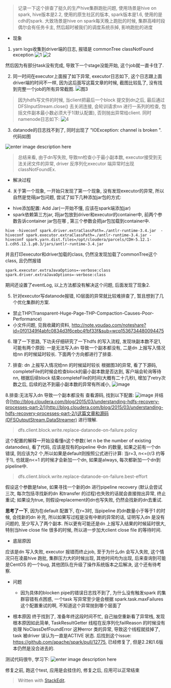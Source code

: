 > 记录一下这个排查了挺久的生产hive集群跑批问题, 使用场景是hive on spark, hive版本是2.2, 使用的原生社区的版本, spark版本是1.6, 使用的是cdh的spark.
> 大致场景是hive on spark每天晚上跑批的时候, 集群高峰时段偶尔会有任务卡主, 然后超时被我们的调度系统杀掉, 影响跑批的进度
* 现象
1. yarn logs收集到driver端的日志, 报错是 commonTree classNotFound exception 
![1](https://user-images.githubusercontent.com/20329409/45937069-a3bd9600-bfef-11e8-9ea0-fc2b8f17d1ee.png)
![2](https://user-images.githubusercontent.com/20329409/45937070-a4562c80-bfef-11e8-8a51-ad5d451148a8.png)

然后因为有部分task没有完成, 导致下一个stage没能开始, 这个job就一直卡住了.

2. 同一时间在executor上面报了如下异常, executor日志如下, 这个日志跟上面driver端的时间不一样, 因为这后面写这篇文章的时候, 截图比较乱了, 没有找到完整一个job的所有异常截图.
![图3](https://user-images.githubusercontent.com/20329409/45937116-ea12f500-bfef-11e8-9e82-11c46502b1d9.png)

> 因为hdfs写文件的时候, 当client把最后一个block 提交到dn之后, 最后通过 DFSInputStream.close() 去关闭连接, 会轮训请求nn 进行一系列的检查, 包括文件副本最小数必须大于1(默认配置), 否则抛出异常给client.
> 同时namenode日志如下: 
![4](https://user-images.githubusercontent.com/20329409/45937181-863cfc00-bff0-11e8-8696-74f72c3fb013.png)


3. datanode的日志找不到了,  同时出现了 "IOException: channel is broken ". 代码如图

![enter image description here](https://drive.google.com/uc?id=1oBOiQAmfVNUQpNunfBTbUgKR-Pqpl1C-)

> 总结来看, 由于dn写失败, 导致nn检查小于最小副本数, executor接受到无法关闭文件的异常, driver 反序列化executor 端异常时出现classNotFoundEx.
 
* 解决过程
4. 关于第一个现象, 一开始只发现了第一个现象, 没有发现executor的异常, 所以自然是觉得jar包问题, 尝试了如下几种添加jar包的方式: 
* hive添加配置: Add Jar(一开始不懂, 应该在spark端添加jar)
* spark依赖第三方jar, 将jar包放到driver和executor的container中, 前两个参数告诉container jar包在哪 , 第三个参数会把jar包加载到container中.
```
hive -hiveconf spark.driver.extraClassPath=./antlr-runtime-3.4.jar  -hiveconf spark.executor.extraClassPath=./antlr-runtime-3.4.jar -hiveconf spark.yarn.dist.files=/opt/cloudera/parcels/CDH-5.12.1-1.cdh5.12.1.p0.3/jars/antlr-runtime-3.4.jar
```
并且打印executor和driver加载的class, 仍然没发现加载了commonTree这个class, 且仍然报错
```
spark.executor.extraJavaOptions=-verbose:class
spark.driver.extraJavaOptions=-verbose:class
```
期间还设置了eventLog, 以上方法都没有解决这个问题, 后面发现了现象2.

5. 针对executor写datanode报错, IO层面的异常就比较难排查了, 暂且想到了几个优化集群的方案.
* 禁止THP(Transparent-Huge-Page-THP-Compaction-Causes-Poor-Performance)
* 小文件问题, 见我收藏的资料, http://note.youdao.com/noteshare?id=0f01349f4abfc0834d3f6cebc4fbf33f&sub=wcp1536734480094475

6. 理了一下思路, 下功夫仔细研究了一下hdfs 的写入流程, 发现块副本数不足1, 可能有两个原因: 一是无法写入dn 导致一个副本都没有, 二是dn 上报写入情况给nn 的时候延时较长. 下面两个方向都进行了排查. 

7. 排查: dn 上报写入情况给nn 的时候延时较长
 根据图3的异常, 看了下源码, completeFile的时候会检查block的最小副本数是否达到, 客户端会轮询等待nn, 根据后续block 结束completeFile的时间(大概有二十几秒), 增加了retry次数之后, 后续的达不到最小副本数的异常有所减小, 
![image](https://user-images.githubusercontent.com/20329409/45943305-51dd3600-c018-11e8-85df-44ffa688c109.png)


8.排查:无法写入dn 导致一个副本都没有
查看源码, 找到以下配置: 
![image](https://user-images.githubusercontent.com/20329409/45943455-ee073d00-c018-11e8-88a5-f251c1d42453.png)
并结合[http://blog.cloudera.com/blog/2015/03/understanding-hdfs-recovery-processes-part-2/](http://blog.cloudera.com/blog/2015/03/understanding-hdfs-recovery-processes-part-2/)这篇文章和源码(DFSOutputStream.DataStreamer) 进行理解.

> dfs.client.block.write.replace-datanode-on-failure.policy

这个配置的解释一开始没看懂n这个参数( let n be the number of existing datanodes), 看了代码, 应该是现有的pipeline 中dn 的数量, 如果之前有一个dn 错误, 则应该为2 个,所以如果是default则按照公式进行计算: 当r=3, n<=(r/3 约等于1), 也就是n<=1 的时候才会新加一个dn,   如果是always, 每次都新加一个dn到pipeline中.

>  dfs.client.block.write.replace-datanode-on-failure.best-effort

假设这个参数是false, 如果寻找一个新的dn 进行pipeline recovery (默认会尝试三次, 每次包括寻找新的dn 和transfer 的过程)也失败的话就会直接抛出异常, 终止重试; 如果设为true, 则假设replacement的dn也写失败, 仍然会找新的dn去重试.


**思考了一下**, 因为在default 配置下, 在r=3时, 当pipeline 的dn数量小于等于1 的时候, 会找新的dn 补充, 所以如果写过程是没有中断的异常的话, 证明写入dn 是没有问题的, 至少写入了两个副本. 所以更有可能还是dn 上报写入结果的时候延时很大, 特别当hive close file 很多的时候, 所以进一步加大client close file 的等待时间. 

* 底层原因

应该是dn 写入失败, executor 报错而终止job, 至于为什么dn 会写入失败, 这个情况只在凌晨hive 跑批, 集群压力大的时候出现, 其他时间均为出现, 后来查询到可能是CentOS 的一个bug, 其他团队在升级了操作系统版本之后解决, 这个还有待考察. 


* 问题
  * 因为具体的blocken pipe的错误日志找不到了, 为什么没有触发spark 的集群容错有点困惑, 一个task 写异常至少是会根据 spark.task.maxFailures 这个配置重试的啊, 不知道这个异常抛到哪个层面了

* 根本原因
终于找到了, 准备年终这段时间不忙, 自己抽空重新看了异常栈, 发现根本原因如此简单, TaskResultGetter 线程在反序列化failReason 的时候没有处理 NoClassDefFoundError 这种error 类的异常, 导致这个线程就挂掉了, task 被driver 误认为一直是ACTIVE 状态. 
后找到这个issue: https://github.com/apache/spark/pull/12775, 已经修复了, 但是2.2和1.6版本仍然是没合进去的. 

测试代码很牛, 学习下: 
![enter image description here](https://drive.google.com/uc?id=1Kq1N5-yNbLI1dCdcRCRDCoLJQfpt8S6X)

修复之前, 跑这个test, 应用是会挂住的, 修复之后, 应用可以正常结束



 

 




> Written with [StackEdit](https://stackedit.io/).
<!--stackedit_data:
eyJoaXN0b3J5IjpbNzM2MzU3NTI4LDExMTI2ODY4NDksLTIwMz
U5MTg5MjcsLTExMjMwNjc5NDNdfQ==
-->